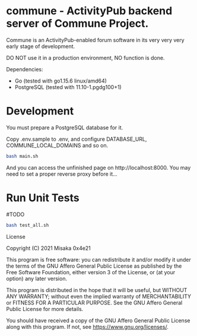 # commune - ActivityPub backend server of Commune Project.

Commune is an ActivityPub-enabled forum software in its very very very early stage of development.

DO NOT use it in a production environment, NO function is done.

Dependencies:
* Go (tested with go1.15.6 linux/amd64)
* PostgreSQL (tested with 11.10-1.pgdg100+1)

# Development

You must prepare a PostgreSQL database for it.

Copy .env.sample to .env, and configure DATABASE_URL, COMMUNE_LOCAL_DOMAINS and so on.

```bash
bash main.sh
```

And you can access the unfinished page on http://localhost:8000. You may need to set a proper reverse proxy before it…

# Run Unit Tests
#TODO
```bash
bash test_all.sh
```

License

Copyright (C) 2021 Misaka 0x4e21

This program is free software: you can redistribute it and/or modify it under the terms of the GNU Affero General Public License as published by the Free Software Foundation, either version 3 of the License, or (at your option) any later version.

This program is distributed in the hope that it will be useful, but WITHOUT ANY WARRANTY; without even the implied warranty of MERCHANTABILITY or FITNESS FOR A PARTICULAR PURPOSE. See the GNU Affero General Public License for more details.

You should have received a copy of the GNU Affero General Public License along with this program. If not, see https://www.gnu.org/licenses/.